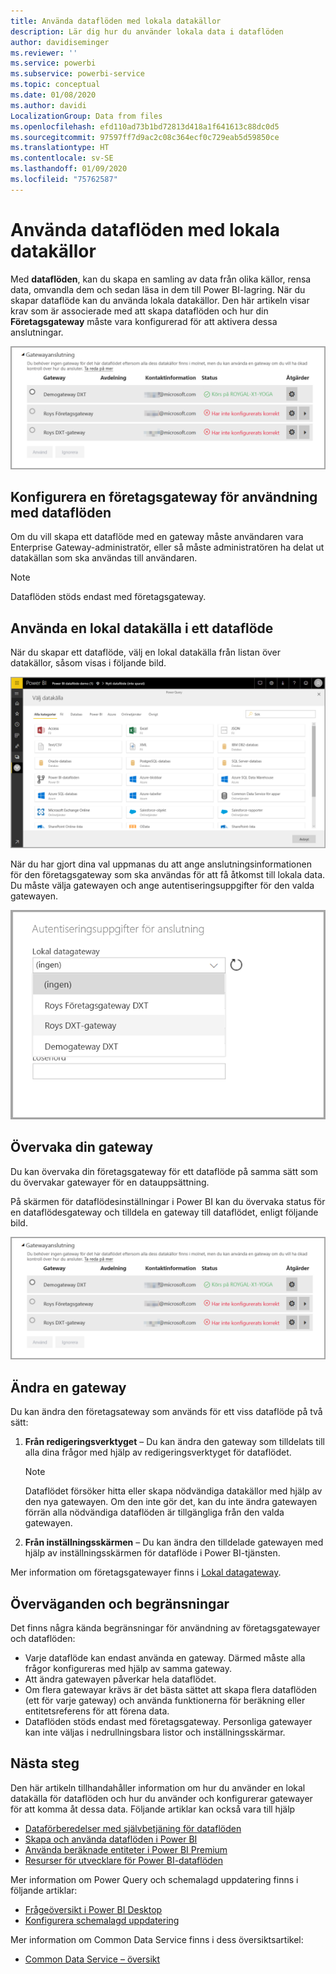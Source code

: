 ```yaml
---
title: Använda dataflöden med lokala datakällor
description: Lär dig hur du använder lokala data i dataflöden
author: davidiseminger
ms.reviewer: ''
ms.service: powerbi
ms.subservice: powerbi-service
ms.topic: conceptual
ms.date: 01/08/2020
ms.author: davidi
LocalizationGroup: Data from files
ms.openlocfilehash: efd110ad73b1bd72813d418a1f641613c88dc0d5
ms.sourcegitcommit: 97597ff7d9ac2c08c364ecf0c729eab5d59850ce
ms.translationtype: HT
ms.contentlocale: sv-SE
ms.lasthandoff: 01/09/2020
ms.locfileid: "75762587"
---
```

# <a name="using-dataflows-with-on-premises-data-sources"></a>Använda dataflöden med lokala datakällor

Med **dataflöden**, kan du skapa en samling av data från olika källor, rensa data, omvandla dem och sedan läsa in dem till Power BI-lagring. När du skapar dataflöde kan du använda lokala datakällor. Den här artikeln visar krav som är associerade med att skapa dataflöden och hur din **Företagsgateway** måste vara konfigurerad för att aktivera dessa anslutningar.

![Dataflöden och gatewayar](media/service-dataflows-onpremises-gateways/onpremises-gateways_01.png)

## <a name="configuring-an-enterprise-gateway-for-use-with-dataflows"></a>Konfigurera en företagsgateway för användning med dataflöden

Om du vill skapa ett dataflöde med en gateway måste användaren vara Enterprise Gateway-administratör, eller så måste administratören ha delat ut datakällan som ska användas till användaren. 


> [!NOTE]
> Dataflöden stöds endast med företagsgateway.

## <a name="using-an-on-premises-data-source-in-a-dataflow"></a>Använda en lokal datakälla i ett dataflöde

När du skapar ett dataflöde, välj en lokal datakälla från listan över datakällor, såsom visas i följande bild.

![Välj en lokal datakälla](media/service-dataflows-onpremises-gateways/onpremises-gateways_02a.png)

När du har gjort dina val uppmanas du att ange anslutningsinformationen för den företagsgateway som ska användas för att få åtkomst till lokala data. Du måste välja gatewayen och ange autentiseringsuppgifter för den valda gatewayen.

![Ange anslutningsinformationen](media/service-dataflows-onpremises-gateways/onpremises-gateways_03.png)

## <a name="monitoring-your-gateway"></a>Övervaka din gateway

Du kan övervaka din företagsgateway för ett dataflöde på samma sätt som du övervakar gatewayer för en datauppsättning.

På skärmen för dataflödesinställningar i Power BI kan du övervaka status för en dataflödesgateway och tilldela en gateway till dataflödet, enligt följande bild.

![Övervaka gatewayen](media/service-dataflows-onpremises-gateways/onpremises-gateways_01.png)

## <a name="changing-a-gateway"></a>Ändra en gateway

Du kan ändra den företagsateway som används för ett viss dataflöde på två sätt:

1. **Från redigeringsverktyget** – Du kan ändra den gateway som tilldelats till alla dina frågor med hjälp av redigeringsverktyget för dataflödet.

    > [!NOTE]
    > Dataflödet försöker hitta eller skapa nödvändiga datakällor med hjälp av den nya gatewayen. Om den inte gör det, kan du inte ändra gatewayen förrän alla nödvändiga dataflöden är tillgängliga från den valda gatewayen.

2. **Från inställningsskärmen** – Du kan ändra den tilldelade gatewayen med hjälp av inställningsskärmen för dataflöde i Power BI-tjänsten.

Mer information om företagsgatewayer finns i [Lokal datagateway](service-gateway-onprem.md).

## <a name="considerations-and-limitations"></a>Överväganden och begränsningar

Det finns några kända begränsningar för användning av företagsgatewayer och dataflöden:

* Varje dataflöde kan endast använda en gateway. Därmed måste alla frågor konfigureras med hjälp av samma gateway.
* Att ändra gatewayen påverkar hela dataflödet.
* Om flera gatewayar krävs är det bästa sättet att skapa flera dataflöden (ett för varje gateway) och använda funktionerna för beräkning eller entitetsreferens för att förena data.
* Dataflöden stöds endast med företagsgateway. Personliga gatewayer kan inte väljas i nedrullningsbara listor och inställningsskärmar.


## <a name="next-steps"></a>Nästa steg

Den här artikeln tillhandahåller information om hur du använder en lokal datakälla för dataflöden och hur du använder och konfigurerar gatewayer för att komma åt dessa data. Följande artiklar kan också vara till hjälp

* [Dataförberedelser med självbetjäning för dataflöden](service-dataflows-overview.md)
* [Skapa och använda dataflöden i Power BI](service-dataflows-create-use.md)
* [Använda beräknade entiteter i Power BI Premium](service-dataflows-computed-entities-premium.md)
* [Resurser för utvecklare för Power BI-dataflöden](service-dataflows-developer-resources.md)

Mer information om Power Query och schemalagd uppdatering finns i följande artiklar:
* [Frågeöversikt i Power BI Desktop](desktop-query-overview.md)
* [Konfigurera schemalagd uppdatering](refresh-scheduled-refresh.md)

Mer information om Common Data Service finns i dess översiktsartikel:
* [Common Data Service – översikt ](https://docs.microsoft.com/powerapps/common-data-model/overview)


